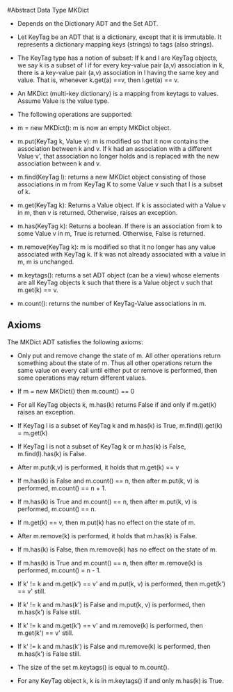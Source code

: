 #Abstract Data Type MKDict

* Depends on the Dictionary ADT and the Set ADT.

* Let KeyTag be an ADT that is a dictionary, except that it is immutable.  It represents a dictionary mapping keys (strings) to tags (also strings).

* The KeyTag type has a notion of subset: If k and l are KeyTag objects, we say k is a subset of l if for every key-value pair (a,v) association in k, there is a key-value pair (a,v) association in l having the same key and value.  That is, whenever k.get(a) ==v, then l.get(a) == v.

* An MKDict (multi-key dictionary) is a mapping from keytags to values.  Assume Value is the value type.

* The following operations are supported:

* m = new MKDict(): m is now an empty MKDict object.

* m.put(KeyTag k, Value v): m is modified so that it now contains the association between k and v.  If k had an association with a different Value v', that association no longer holds and is replaced with the new association between k and v.

* m.find(KeyTag l): returns a new MKDict object consisting of those associations in m from KeyTag K to some Value v such that l is a subset of k.

* m.get(KeyTag k): Returns a Value object.  If k is associated with a Value v in m, then v is returned.  Otherwise, raises an exception.

* m.has(KeyTag k): Returns a boolean.  If there is an association from k to some Value v in m, True is returned.  Otherwise, False is returned.

* m.remove(KeyTag k): m is modified so that it no longer has any value associated with KeyTag k.  If k was not already associated with a value in m, m is unchanged.

* m.keytags(): returns a set ADT object (can be a view) whose elements are all KeyTag objects k such that there is a Value object v such that m.get(k) == v.

* m.count(): returns the number of KeyTag-Value associations in m.

## Axioms

The MKDict ADT satisfies the following axioms:

* Only put and remove change the state of m.  All other operations return something about the state of m.  Thus all other operations return the same value on every call until either put or remove is performed, then some operations may return different values.

* If m = new MKDict() then m.count() == 0

* For all KeyTag objects k, m.has(k) returns False if and only if m.get(k) raises an exception.

* If KeyTag l is a subset of KeyTag k and m.has(k) is True,  m.find(l).get(k) = m.get(k)

* If KeyTag l is not a subset of KeyTag k or m.has(k) is False, m.find(l).has(k) is False.

* After m.put(k,v) is performed, it holds that m.get(k) == v

* If m.has(k) is False and m.count() == n, then after m.put(k, v) is performed, m.count() == n + 1.

* If m.has(k) is True and m.count() == n, then after m.put(k, v) is performed, m.count() == n.

* If m.get(k) == v, then m.put(k) has no effect on the state of m.

* After m.remove(k) is performed, it holds that m.has(k) is False.

* If m.has(k) is False, then m.remove(k) has no effect on the state of m.

* If m.has(k) is True and m.count() == n, then after m.remove(k) is performed, m.count() = n - 1.

* If k' != k and m.get(k') == v' and m.put(k, v) is performed, then m.get(k') == v' still.

* If k' != k and m.has(k') is False and m.put(k, v) is performed, then m.has(k') is False still.

* If k' != k and m.get(k') == v' and m.remove(k) is performed, then m.get(k') == v' still.

* If k' != k and m.has(k') is False and m.remove(k) is performed, then m.has(k') is False still.

* The size of the set m.keytags() is equal to m.count().

* For any KeyTag object k, k is in m.keytags() if and only m.has(k) is True.



